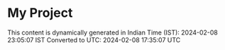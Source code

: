 # My Project

This content is dynamically generated in Indian Time (IST): 2024-02-08 23:05:07 IST
Converted to UTC: 2024-02-08 17:35:07 UTC
